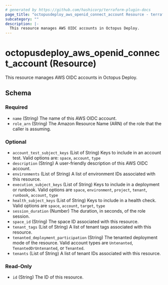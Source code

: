 ```yaml
---
# generated by https://github.com/hashicorp/terraform-plugin-docs
page_title: "octopusdeploy_aws_openid_connect_account Resource - terraform-provider-octopusdeploy"
subcategory: ""
description: |-
  This resource manages AWS OIDC accounts in Octopus Deploy.
---
```


# octopusdeploy_aws_openid_connect_account (Resource)

This resource manages AWS OIDC accounts in Octopus Deploy.



<!-- schema generated by tfplugindocs -->
## Schema

### Required

- `name` (String) The name of this AWS OIDC account.
- `role_arn` (String) The Amazon Resource Name (ARN) of the role that the caller is assuming.

### Optional

- `account_test_subject_keys` (List of String) Keys to include in an account test. Valid options are: `space`, `account`, `type`
- `description` (String) A user-friendly description of this AWS OIDC account.
- `environments` (List of String) A list of environment IDs associated with this resource.
- `execution_subject_keys` (List of String) Keys to include in a deployment or runbook. Valid options are `space`, `environment`, `project`, `tenant`, `runbook`, `account`, `type`
- `health_subject_keys` (List of String) Keys to include in a health check. Valid options are `space`, `account`, `target`, `type`
- `session_duration` (Number) The duration, in seconds, of the role session.
- `space_id` (String) The space ID associated with this resource.
- `tenant_tags` (List of String) A list of tenant tags associated with this resource.
- `tenanted_deployment_participation` (String) The tenanted deployment mode of the resource. Valid account types are `Untenanted`, `TenantedOrUntenanted`, or `Tenanted`.
- `tenants` (List of String) A list of tenant IDs associated with this resource.

### Read-Only

- `id` (String) The ID of this resource.
